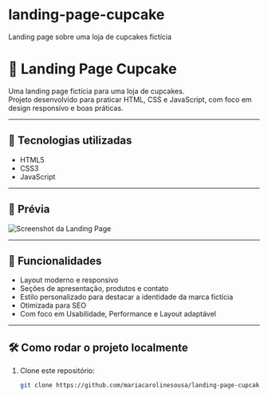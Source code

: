 # landing-page-cupcake
Landing page sobre uma loja de cupcakes fictícia 
# 🍰 Landing Page Cupcake

Uma landing page fictícia para uma loja de cupcakes.  
Projeto desenvolvido para praticar HTML, CSS e JavaScript, com foco em design responsivo e boas práticas.

---

## 🚀 Tecnologias utilizadas
- HTML5  
- CSS3  
- JavaScript  

---

## 📸 Prévia
![Screenshot da Landing Page](link-da-imagem-ou-gif-aqui)

---

## 🎯 Funcionalidades
- Layout moderno e responsivo  
- Seções de apresentação, produtos e contato  
- Estilo personalizado para destacar a identidade da marca fictícia
- Otimizada para SEO
- Com foco em Usabilidade, Performance e Layout adaptável

---

## 🛠 Como rodar o projeto localmente
1. Clone este repositório:  
   ```bash
   git clone https://github.com/mariacarolinesousa/landing-page-cupcake.git
